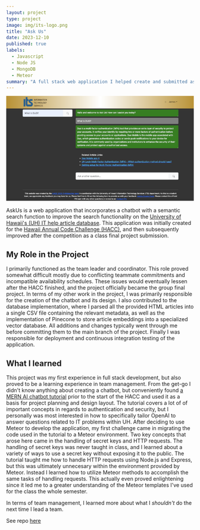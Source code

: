 ```yaml
---
layout: project
type: project
image: img/its-logo.png
title: "Ask Us"
date: 2023-12-10
published: true
labels:
  - Javascript
  - Node JS
  - MongoDB
  - Meteor
summary: "A full stack web application I helped create and submitted as my ICS 314 Final Project"
---
```


<img src="../img/ask-us-site.png" class="img-thumbnail" >

AskUs is a web application that incorporates a chatbot with a semantic search function to improve the search functionality on the [University of Hawaii's (UH) IT help article database](https://www.hawaii.edu/its/ask-us/). This application was initially created for the [Hawaii Annual Code Challenge (HACC)](https://hacc.hawaii.gov/), and then subsequently improved after the competition as a class final project submission.

## My Role in the Project

I primarily functioned as the team leader and coordinator. This role proved somewhat difficult mostly due to conflicting teammate commitments and incompatible availability schedules. These issues would eventually lessen after the HACC finished, and the project officially became the group final project. In terms of my other work in the project, I was primarily responsible for the creation of the chatbot and its design. I also contributed to the database implementation, where I parsed all the provided HTML articles into a single CSV file containing the relevant metadata, as well as the implementation of Pinecone to store article embeddings into a specialized vector database. All additions and changes typically went through me before committing them to the main branch of the project. Finally I was responsible for deployment and continuous integration testing of the application.  

## What I learned

This project was my first experience in full stack development, but also proved to be a learning experience in team management. From the get-go I didn't know anything about creating a chatbot, but conveniently found [a MERN AI chatbot tutorial](https://www.youtube.com/watch?v=PX_YOfEdhRg) prior to the start of the HACC and used it as a basis for project planning and design layout. The tutorial covers a lot of of important concepts in regards to authentication and security, but I personally was most interested in how to specifically tailor OpenAI to answer questions related to IT problems within UH. After deciding to use Meteor to develop the application, my first challenge came in migrating the code used in the tutorial to a Meteor environment. Two key concepts that arose here came in the handling of secret keys and HTTP requests. The handling of secret keys was never taught in class, and I learned about a variety of ways to use a secret key without exposing it to the public. The tutorial taught me how to handle HTTP requests using Node.js and Express, but this was ultimately unnecesary within the environment provided by Meteor. Instead I learned how to utilize Meteor methods to accomplish the same tasks of handling requests. This actually even proved enlightening since it led me to a greater understanding of the Meteor templates I've used for the class the whole semester.

In terms of team management, I learned more about what I *shouldn't* do the next time I lead a team.

See repo [here](https://github.com/tryRebooting2023/askus)
